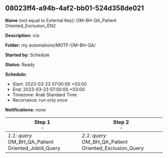 ## 08023ff4-a94b-4af2-bb01-524d358de021

**Name** (not equal to External Key)**:** OM-BH-QA_Patient Oriented_Exclusion_EN2

**Description:** n/a

**Folder:** my automations/MOTF-OM-BH-QA/

**Started by:** Schedule

**Status:** Ready

**Schedule:**

* Start: 2023-03-23 07:00:00 +03:00
* End: 2023-03-23 07:00:00 +03:00
* Timezone: Arab Standard Time
* Recurrance: run only once

**Notifications:** _none_


| Step 1<br>_<small>-</small>_ | Step 2<br>_<small>-</small>_ |
| --- | --- |
| _1.1: query_<br>OM_BH_QA_Patient Oriented_JobId_Query | _2.1: query_<br>OM_BH_QA_Patient Oriented_Exclusion_Query |
